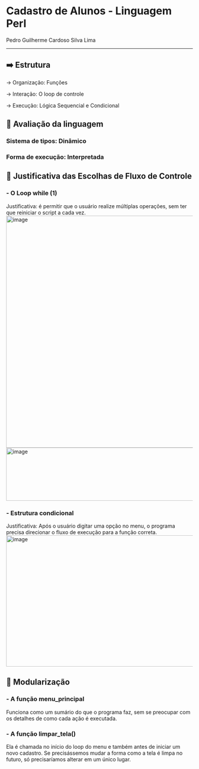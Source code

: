 # Cadastro de Alunos - Linguagem Perl
Pedro Guilherme Cardoso Silva Lima

<hr>

## ➡️ Estrutura 
-> Organização: Funções 

-> Interação: O loop de controle

-> Execução: Lógica Sequencial e Condicional


## 📌 Avaliação da linguagem

### Sistema de tipos: Dinâmico
### Forma de execução: Interpretada


## 📌 Justificativa das Escolhas de Fluxo de Controle

### - O Loop while (1)

Justificativa: é permitir que o usuário realize múltiplas operações, sem ter que reiniciar o script a cada vez.
<img width="1172" height="624" alt="image" src="https://github.com/user-attachments/assets/6764e56f-09d0-4c93-a77a-42a4b82b5afc" />
<img width="1051" height="143" alt="image" src="https://github.com/user-attachments/assets/1bdf7e40-04d6-46d4-9da5-3af17cfac9b8" />

### - Estrutura condicional

Justificativa: Após o usuário digitar uma opção no menu, o programa precisa direcionar o fluxo de execução para a função correta.
<img width="1002" height="353" alt="image" src="https://github.com/user-attachments/assets/fffa131e-5390-4fbf-b41d-224b7e89eee1" />

## 📌 Modularização

### - A função menu_principal 

Funciona como um sumário do que o programa faz, sem se preocupar com os detalhes de como cada ação é executada.

### -  A função limpar_tela()

Ela é chamada no início do loop do menu e também antes de iniciar um novo cadastro. Se precisássemos mudar a forma como a tela é limpa no futuro, só precisaríamos alterar em um único lugar.

